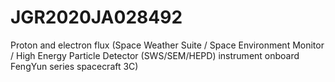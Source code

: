 # JGR2020JA028492
Proton and electron flux (Space Weather Suite / Space Environment Monitor / High Energy Particle Detector (SWS/SEM/HEPD) instrument onboard FengYun series spacecraft 3C)

